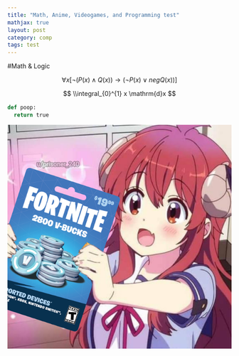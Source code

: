 ```yaml
---
title: "Math, Anime, Videogames, and Programming test"
mathjax: true
layout: post
category: comp
tags: test
---
```


#Math & Logic

$$ \forall{x}[\neg (P(x) \land Q(x)) \to (\neg P(x) \lor neg Q(x))] $$

$$ \\integral_{0}^{1} x \mathrm{d}x $$

```python
def poop:
  return true
```

![Shami holding a 19 dollar fortnite card, who wants it?](/assets/ShamiFortnite.png)

